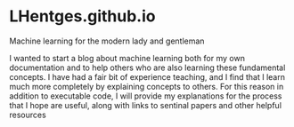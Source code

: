 # LHentges.github.io
Machine learning for the modern lady and gentleman

I wanted to start a blog about machine learning both for my own documentation and to help others who are also learning these fundamental concepts. I have had a fair bit of experience teaching, and I find that I learn much more completely by explaining concepts to others. For this reason in addition to executable code, I will provide my explanations for the process that I hope are useful, along with links to sentinal papers and other helpful resources
